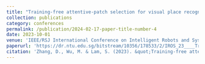 ```yaml
---
title: "Training-free attentive-patch selection for visual place recognition"
collection: publications
category: conferences
permalink: /publication/2024-02-17-paper-title-number-4
date: 2023-10-01
venue: 'IEEE/RSJ International Conference on Intelligent Robots and Systems (IROS)'
paperurl: 'https://dr.ntu.edu.sg/bitstream/10356/178533/2/IROS_23____Training_Free_Attentive_Patch_Selection_for_Visual_Place_Recognition.pdf'
citation: 'Zhang, D., Wu, M. & Lam, S. (2023). &quot;Training-free attentive-patch selection for visual place recognition.&quot; <i>2023 IEEE/RSJ International Conference on Intelligent Robots and Systems (IROS)</i>. 9169‑9174.'
---
```

